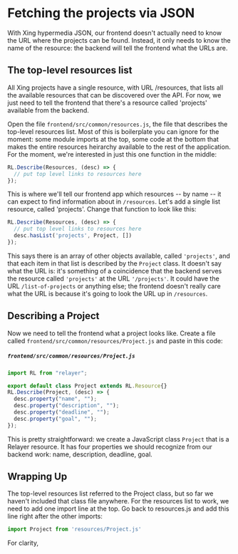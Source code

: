 # Fetching the projects via JSON

With Xing hypermedia JSON, our frontend doesn't actually need to know the URL where the projects can be found. Instead, it only needs to know the name of the resource: the backend will tell the frontend what the URLs are.

## The top-level resources list

All Xing projects have a single resource, with URL /resources, that lists all the available resources that can be discovered over the API.  For now, we just need to tell the frontend that there's a resource called 'projects' available from the backend.

Open the file `frontend/src/common/resources.js`, the file that describes the top-level resources list.  Most of this is boilerplate you can ignore for the moment:  some module imports at the top, some code at the bottom that makes the entire resources heirarchy available to the rest of the application.  For the moment, we're interested in just this one function in the middle:

```javascript
RL.Describe(Resources, (desc) => {
  // put top level links to resources here
});
```

This is where we'll tell our frontend app which resources -- by name -- it can expect to find information about in `/resources`.  Let's add a single list resource, called 'projects'.  Change that function to look like this:

```javascript
RL.Describe(Resources, (desc) => {
  // put top level links to resources here
  desc.hasList('projects', Project, [])
});
```

This says there is an array of other objects available, called `'projects'`, and that each item in that list is described by the `Project` class.  It doesn't say what the URL is: it's something of a coincidence that the backend serves the resource called `'projects'` at the URL `'/projects'`.  It could have the URL `/list-of-projects` or anything else; the frontend doesn't really care what the URL is because it's going to look the URL up in `/resources`.   

## Describing a Project

Now we need to tell the frontend what a project looks like.  Create a file called `frontend/src/common/resources/Project.js` and paste in this code:

##### `frontend/src/common/resources/Project.js`

```javascript
import RL from "relayer";

export default class Project extends RL.Resource{}
RL.Describe(Project, (desc) => {
  desc.property("name", "");
  desc.property("description", "");
  desc.property("deadline", "");
  desc.property("goal", "");
});
```

This is pretty straightforward: we create a JavaScript class `Project` that is a Relayer resource. It has four properties we should recognize from our backend work: name, description, deadline, goal.  

## Wrapping Up

The top-level resources list referred to the Project class, but so far we haven't included that class file anywhere.  For the resources list to work, we need to add one import line at the top.  Go back to resources.js and add this line right after the other imports:

```javascript
import Project from 'resources/Project.js'
```

For clarity,

```javascript
```



